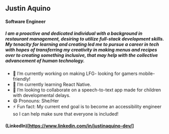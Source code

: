 ## Justin Aquino
#### Software Engineer



##### I am a proactive and dedicated individual with a background in restaurant management, desiring to utilize full-stack development skills. My tenacity for learning and creating led me to pursue a career in tech with hopes of transferring my creativity in making menus and recipes over to creating something inclusive, that may help with the collective advancement of human technology.

- 🔭 I’m currently working on making LFG- looking for gamers mobile-friendly! 
- 🌱 I’m currently learning React Native.
- 👯 I’m looking to collaborate on a speech-to-text app made for children with developmental delays.
- 😄 Pronouns: She/Her
- ⚡ Fun fact: My current end goal is to become an accessibility engineer so I can help make sure that everyone is included!


#### (LinkedIn)[https://www.linkedin.com/in/justinaquino-dev/]
